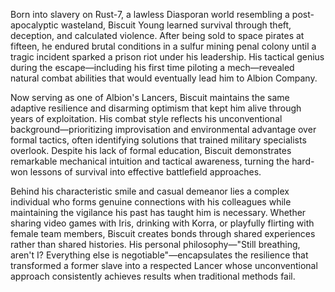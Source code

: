 Born into slavery on Rust-7, a lawless Diasporan world resembling a post-apocalyptic wasteland, Biscuit Young learned survival through theft, deception, and calculated violence. After being sold to space pirates at fifteen, he endured brutal conditions in a sulfur mining penal colony until a tragic incident sparked a prison riot under his leadership. His tactical genius during the escape—including his first time piloting a mech—revealed natural combat abilities that would eventually lead him to Albion Company.

Now serving as one of Albion's Lancers, Biscuit maintains the same adaptive resilience and disarming optimism that kept him alive through years of exploitation. His combat style reflects his unconventional background—prioritizing improvisation and environmental advantage over formal tactics, often identifying solutions that trained military specialists overlook. Despite his lack of formal education, Biscuit demonstrates remarkable mechanical intuition and tactical awareness, turning the hard-won lessons of survival into effective battlefield approaches.

Behind his characteristic smile and casual demeanor lies a complex individual who forms genuine connections with his colleagues while maintaining the vigilance his past has taught him is necessary. Whether sharing video games with Iris, drinking with Korra, or playfully flirting with female team members, Biscuit creates bonds through shared experiences rather than shared histories. His personal philosophy—"Still breathing, aren't I? Everything else is negotiable"—encapsulates the resilience that transformed a former slave into a respected Lancer whose unconventional approach consistently achieves results when traditional methods fail.